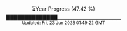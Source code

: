 <p align="center">
⏳Year Progress (47.42 %) <br>
██████████████▁▁▁▁▁▁▁▁▁▁▁▁▁▁▁▁ <br>
<sub>Updated: Fri, 23 Jun 2023 01:49:22 GMT</sub>
</p>

